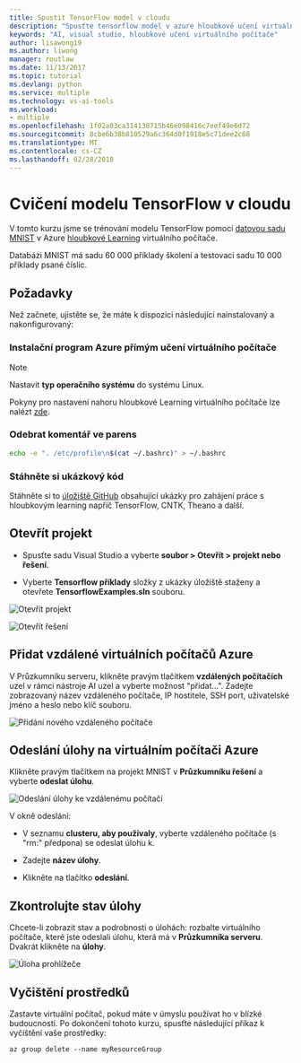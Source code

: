 ```yaml
---
title: Spustit TensorFlow model v cloudu
description: "Spusťte tensorflow model v azure hloubkové učení virtuálních počítačů"
keywords: "AI, visual studio, hloubkové učení virtuálního počítače"
author: lisawong19
ms.author: liwong
manager: routlaw
ms.date: 11/13/2017
ms.topic: tutorial
ms.devlang: python
ms.service: multiple
ms.technology: vs-ai-tools
ms.workload:
- multiple
ms.openlocfilehash: 1f02a03ca314138715b46e098416c7eef49e6d72
ms.sourcegitcommit: 8cbe6b38b810529a6c364d0f1918e5c71dee2c68
ms.translationtype: MT
ms.contentlocale: cs-CZ
ms.lasthandoff: 02/28/2018
---
```

# <a name="train-a-tensorflow-model-in-the-cloud"></a>Cvičení modelu TensorFlow v cloudu

V tomto kurzu jsme se trénování modelu TensorFlow pomocí [datovou sadu MNIST](http://yann.lecun.com/exdb/mnist/) v Azure [hloubkové Learning](https://docs.microsoft.com/azure/machine-learning/data-science-virtual-machine/deep-learning-dsvm-overview) virtuálního počítače.

Databázi MNIST má sadu 60 000 příklady školení a testovací sadu 10 000 příklady psané číslic.

## <a name="prerequisites"></a>Požadavky
Než začnete, ujistěte se, že máte k dispozici následující nainstalovaný a nakonfigurovaný:

### <a name="setup-azure-deep-learning-virtual-machine"></a>Instalační program Azure přímým učení virtuálního počítače

> [!NOTE]
> Nastavit **typ operačního systému** do systému Linux.

Pokyny pro nastavení nahoru hloubkové Learning virtuálního počítače lze nalézt [zde](https://docs.microsoft.com/azure/machine-learning/data-science-virtual-machine/provision-deep-learning-dsvm).

### <a name="remove-comment-in-parens"></a>Odebrat komentář ve parens

```bash
echo -e ". /etc/profile\n$(cat ~/.bashrc)" > ~/.bashrc
```

### <a name="download-sample-code"></a>Stáhněte si ukázkový kód

Stáhněte si to [úložiště GitHub](https://github.com/Microsoft/samples-for-ai) obsahující ukázky pro zahájení práce s hloubkovým learning napříč TensorFlow, CNTK, Theano a další.

## <a name="open-project"></a>Otevřít projekt

- Spusťte sadu Visual Studio a vyberte **soubor > Otevřít > projekt nebo řešení**.

- Vyberte **Tensorflow příklady** složky z ukázky úložiště staženy a otevřete **TensorflowExamples.sln** souboru.

![Otevřít projekt](media\tensorflow-local\open-project.png)

![Otevřít řešení](media\tensorflow-local\open-solution.png)

## <a name="add-azure-remote-vm"></a>Přidat vzdálené virtuálních počítačů Azure

V Průzkumníku serveru, klikněte pravým tlačítkem **vzdálených počítačích** uzel v rámci nástroje AI uzel a vyberte možnost "přidat...". Zadejte zobrazovaný název vzdáleného počítače, IP hostitele, SSH port, uživatelské jméno a heslo nebo klíč souboru.

![Přidání nového vzdáleného počítače](media\tensorflow-vm\add-remote-vm.png)

## <a name="submit-job-to-azure-vm"></a>Odeslání úlohy na virtuálním počítači Azure
Klikněte pravým tlačítkem na projekt MNIST v **Průzkumníku řešení** a vyberte **odeslat úlohu**.

![Odeslání úlohy ke vzdálenému počítači](media\tensorflow-vm\job-submission.png)

V okně odeslání:

- V seznamu **clusteru, aby používaly**, vyberte vzdáleného počítače (s "rm:" předpona) se odeslat úlohu k.

- Zadejte **název úlohy**.

- Klikněte na tlačítko **odeslání**.

## <a name="check-status-of-job"></a>Zkontrolujte stav úlohy
Chcete-li zobrazit stav a podrobnosti o úlohách: rozbalte virtuálního počítače, které jste odeslali úlohu, která má v **Průzkumníka serveru**. Dvakrát klikněte na **úlohy**.

![Úloha prohlížeče](media\tensorflow-vm\job-browser.png)

## <a name="clean-up-resources"></a>Vyčištění prostředků

Zastavte virtuální počítač, pokud máte v úmyslu používat ho v blízké budoucnosti. Po dokončení tohoto kurzu, spusťte následující příkaz k vyčištění vaše prostředky:

```azurecli-interactive
az group delete --name myResourceGroup
```